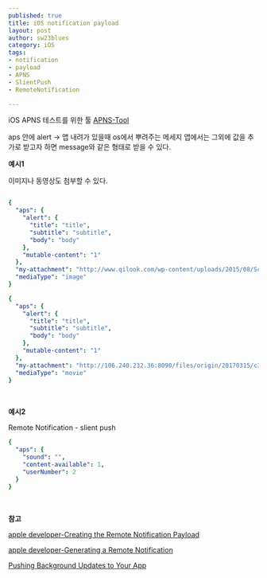 ```yaml
--- 
published: true
title: iOS notification payload 
layout: post
author: sw23blues
category: iOS
tags: 
- notification
- payload
- APNS
- SlientPush
- RemoteNotification

---
```


iOS APNS 테스트를 위한 툴 
[APNS-Tool](https://itunes.apple.com/kr/app/apns-tool/id963558865?mt=12)

aps 안에 alert -> 앱 내려가 있을때 os에서 뿌려주는 메세지
앱에서는 그외에 값을 추가로 받고자 하면 message와 같은 형태로 받을 수 있다.
<br>

**예시1**

이미지나 동영상도 첨부할 수 있다.

```yaml

{
  "aps": {
    "alert": {
      "title": "title",
      "subtitle": "subtitle",
      "body": "body"
    },
    "mutable-content": "1"
  },
  "my-attachment": "http://www.qilook.com/wp-content/uploads/2015/08/Screen-Shot-2015-08-04-at-12.52.28-PM.png",
  "mediaType": "image"
}

{
  "aps": {
    "alert": {
      "title": "title",
      "subtitle": "subtitle",
      "body": "body"
    },
    "mutable-content": "1"
  },
  "my-attachment": "http://106.240.232.36:8090/files/origin/20170315/c3a59b66189f4b34b2c2273899e5436a.mp4",
  "mediaType": "movie"
}

```
<br>

**예시2** 

Remote Notification - slient push

```yaml
{
  "aps": {
    "sound": "",
    "content-available": 1,
    "userNumber": 2
  }
}
```
<br>


**참고**

[apple developer-Creating the Remote Notification Payload](https://developer.apple.com/library/archive/documentation/NetworkingInternet/Conceptual/RemoteNotificationsPG/CreatingtheNotificationPayload.html)

[apple developer-Generating a Remote Notification](https://developer.apple.com/documentation/usernotifications/setting_up_a_remote_notification_server/generating_a_remote_notification)

[Pushing Background Updates to Your App](https://developer.apple.com/documentation/usernotifications/setting_up_a_remote_notification_server/pushing_background_updates_to_your_app)
